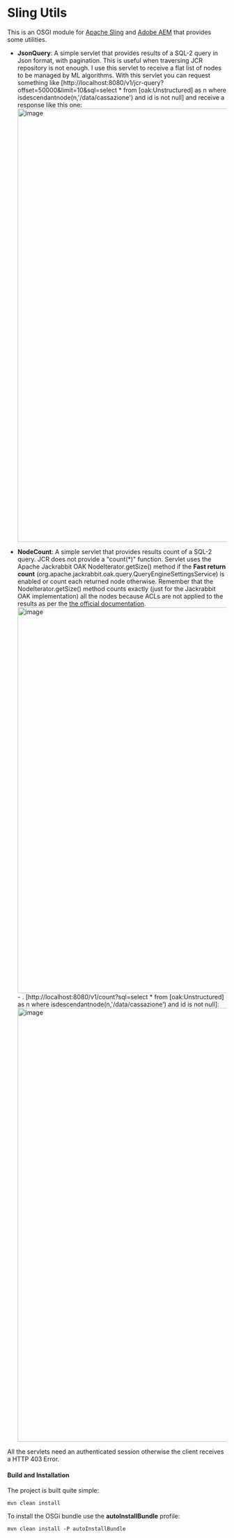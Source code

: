 # Sling Utils

This is an OSGI module for [Apache Sling](https://sling.apache.org/) and [Adobe AEM](https://business.adobe.com/products/experience-manager/adobe-experience-manager.html) that provides some utilities.
- **JsonQuery**: A simple servlet that provides results of a SQL-2 query in Json format, with pagination. This is useful when traversing JCR repository is not enough. I use this servlet to receive a flat list of nodes to be managed by ML algorithms. With this servlet you can request something like [http://localhost:8080/v1/jcr-query?offset=50000&limit=10&sql=select * from [oak:Unstructured] as n where isdescendantnode(n,'/data/cassazione') and id is not null] and receive a response like this one: <img width="995" alt="image" src="https://user-images.githubusercontent.com/18739184/164780593-9f1d8324-776e-4e15-b129-2a13a208a947.png">

- **NodeCount**: A simple servlet that provides results count of a SQL-2 query. JCR does not provide a "count(*)" function. Servlet uses the Apache Jackrabbit OAK NodeIterator.getSize() method if the **Fast return count** (org.apache.jackrabbit.oak.query.QueryEngineSettingsService) is enabled or count each returned node otherwise. Remember that the NodeIterator.getSize() method counts exactly (just for the Jackrabbit OAK implementation) all the nodes because ACLs are not applied to the results as per the [the official documentation](https://jackrabbit.apache.org/oak/docs/query/query-engine.html).  <img width="886" alt="image" src="https://user-images.githubusercontent.com/18739184/164772224-ce8355d3-3f11-4667-8ce3-6beced9c86dc.png"> - .  [http://localhost:8080/v1/count?sql=select * from [oak:Unstructured] as n where isdescendantnode(n,'/data/cassazione') and id is not null]: <img width="996" alt="image" src="https://user-images.githubusercontent.com/18739184/164778418-42cf870e-ca03-4716-9eb7-f4d224542d5b.png">

All the servlets need an authenticated session otherwise the client receives a HTTP 403 Error.


#### Build and Installation

The project is built quite simple:

    mvn clean install

To install the OSGi bundle use the **autoInstallBundle** profile:

    mvn clean install -P autoInstallBundle
